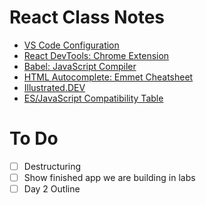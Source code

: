# React Class Notes

- [VS Code Configuration](./VisualStudioCodeSetup.md)
- [React DevTools: Chrome Extension](https://chrome.google.com/webstore/detail/react-developer-tools/fmkadmapgofadopljbjfkapdkoienihi?hl=en)
- [Babel: JavaScript Compiler](https://babeljs.io/)
- [HTML Autocomplete: Emmet Cheatsheet](https://docs.emmet.io/cheat-sheet/)
- [Illustrated.DEV](https://illustrated.dev/)
- [ES/JavaScript Compatibility Table](https://kangax.github.io/compat-table/es6/)

# To Do

- [ ] Destructuring
- [ ] Show finished app we are building in labs
- [ ] Day 2 Outline
